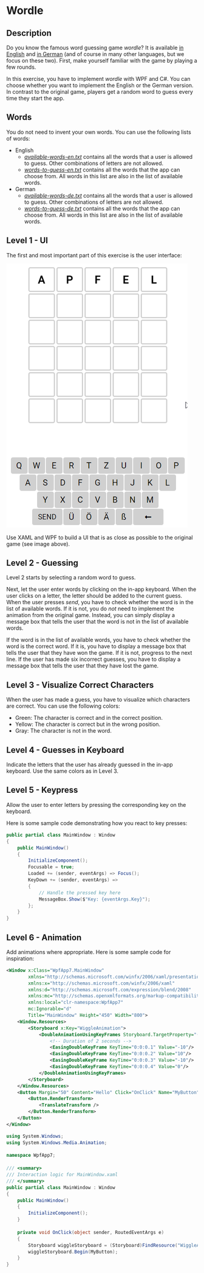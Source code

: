 # Wordle

## Description

Do you know the famous word guessing game _wordle_? It is available [in English](https://www.nytimes.com/games/wordle/index.html) and [in German](https://www.xn--wrdle-jua.de/) (and of course in many other languages, but we focus on these two). First, make yourself familiar with the game by playing a few rounds.

In this exercise, you have to implement _wordle_ with WPF and C#. You can choose whether you want to implement the English or the German version. In contrast to the original game, players get a random word to guess every time they start the app.

## Words

You do not need to invent your own words. You can use the following lists of words:

* English
  * [_available-words-en.txt_](./available-words-en.txt) contains all the words that a user is allowed to guess. Other combinations of letters are not allowed.
  * [_words-to-guess-en.txt_](./words-to-guess-en.txt) contains all the words that the app can choose from. All words in this list are also in the list of available words.
* German
  * [_available-words-de.txt_](./available-words-de.txt) contains all the words that a user is allowed to guess. Other combinations of letters are not allowed.
  * [_words-to-guess-de.txt_](./words-to-guess-de.txt) contains all the words that the app can choose from. All words in this list are also in the list of available words.

## Level 1 - UI

The first and most important part of this exercise is the user interface:

![User Interface](./user-interface.png)

Use XAML and WPF to build a UI that is as close as possible to the original game (see image above).

## Level 2 - Guessing

Level 2 starts by selecting a random word to guess.

Next, let the user enter words by clicking on the in-app keyboard. When the user clicks on a letter, the letter should be added to the current guess. When the user presses _send_, you have to check whether the word is in the list of available words. If it is not, you do _not_ need to implement the animation from the original game. Instead, you can simply display a message box that tells the user that the word is not in the list of available words.

If the word is in the list of available words, you have to check whether the word is the correct word. If it is, you have to display a message box that tells the user that they have won the game. If it is not, progress to the next line. If the user has made six incorrect guesses, you have to display a message box that tells the user that they have lost the game.

## Level 3 - Visualize Correct Characters

When the user has made a guess, you have to visualize which characters are correct. You can use the following colors:

* Green: The character is correct and in the correct position.
* Yellow: The character is correct but in the wrong position.
* Gray: The character is not in the word.

## Level 4 - Guesses in Keyboard

Indicate the letters that the user has already guessed in the in-app keyboard. Use the same colors as in Level 3.

## Level 5 - Keypress

Allow the user to enter letters by pressing the corresponding key on the keyboard.

Here is some sample code demonstrating how you react to key presses:

```cs
public partial class MainWindow : Window
{
    public MainWindow()
    {
        InitializeComponent();
        Focusable = true;
        Loaded += (sender, eventArgs) => Focus();
        KeyDown += (sender, eventArgs) =>
        {
            // Handle the pressed key here
            MessageBox.Show($"Key: {eventArgs.Key}");
        };
    }
}
```

## Level 6 - Animation

Add animations where appropriate. Here is some sample code for inspiration:

```xml
<Window x:Class="WpfApp7.MainWindow"
        xmlns="http://schemas.microsoft.com/winfx/2006/xaml/presentation"
        xmlns:x="http://schemas.microsoft.com/winfx/2006/xaml"
        xmlns:d="http://schemas.microsoft.com/expression/blend/2008"
        xmlns:mc="http://schemas.openxmlformats.org/markup-compatibility/2006"
        xmlns:local="clr-namespace:WpfApp7"
        mc:Ignorable="d"
        Title="MainWindow" Height="450" Width="800">
    <Window.Resources>
        <Storyboard x:Key="WiggleAnimation">
            <DoubleAnimationUsingKeyFrames Storyboard.TargetProperty="(UIElement.RenderTransform).(TranslateTransform.X)">
                <!-- Duration of 2 seconds -->
                <EasingDoubleKeyFrame KeyTime="0:0:0.1" Value="-10"/>
                <EasingDoubleKeyFrame KeyTime="0:0:0.2" Value="10"/>
                <EasingDoubleKeyFrame KeyTime="0:0:0.3" Value="-10"/>
                <EasingDoubleKeyFrame KeyTime="0:0:0.4" Value="0"/>
            </DoubleAnimationUsingKeyFrames>
        </Storyboard>
    </Window.Resources>
    <Button Margin="50" Content="Hello" Click="OnClick" Name="MyButton">
        <Button.RenderTransform>
            <TranslateTransform />
        </Button.RenderTransform>
    </Button>
</Window>
```

```cs
using System.Windows;
using System.Windows.Media.Animation;

namespace WpfApp7;

/// <summary>
/// Interaction logic for MainWindow.xaml
/// </summary>
public partial class MainWindow : Window
{
    public MainWindow()
    {
        InitializeComponent();
    }

    private void OnClick(object sender, RoutedEventArgs e)
    {
        Storyboard wiggleStoryboard = (Storyboard)FindResource("WiggleAnimation");
        wiggleStoryboard.Begin(MyButton);
    }
}
```
